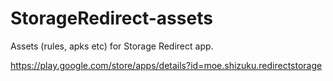# StorageRedirect-assets
Assets (rules, apks etc) for Storage Redirect app.

https://play.google.com/store/apps/details?id=moe.shizuku.redirectstorage
